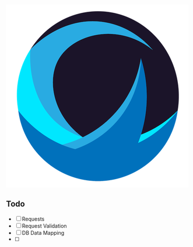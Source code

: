 <p align="center">

![](/.github/tempest-small.png)

</p>

## Todo

- [ ] Requests
- [ ] Request Validation
- [ ] DB Data Mapping
- [ ] 